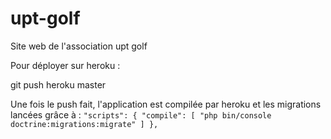 # upt-golf
Site web de l'association upt golf

Pour déployer sur heroku :

git push heroku master

Une fois le push fait, l'application est compilée par heroku et les migrations lancées grâce à :
`
"scripts": {
    "compile": [
        "php bin/console doctrine:migrations:migrate"
    ]
},
`
